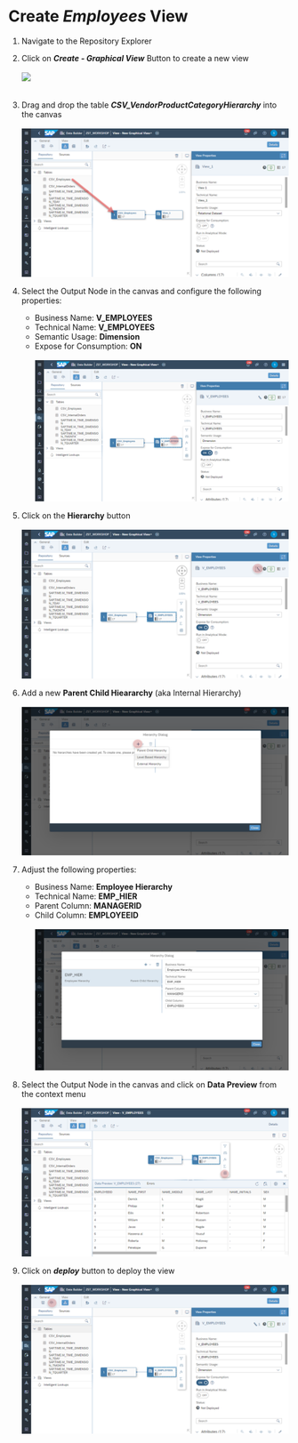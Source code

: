 # Create <i>Employees</i> View

1. Navigate to the Repository Explorer
2. Click on <b><i>Create - Graphical View</i></b> Button to create a new view
  <br><br>![](/exercises/ex2/images/create_in_repository_explorer.png)<br><br>
3. Drag and drop the table <b><i>CSV_VendorProductCategoryHierarchy</i></b> into the canvas
  <br><br>![](../images/create_employee_dimension_02.png)
4. Select the Output Node in the canvas and configure the following properties:
    - Business Name: <b>V_EMPLOYEES</b>
    - Technical Name: <b>V_EMPLOYEES</b>
    - Semantic Usage: <b>Dimension</b>
    - Expose for Consumption: <b>ON</b>
    <br><br>![](../images/create_employee_dimension_03.png)

5. Click on the <b>Hierarchy</b> button 
  <br><br>![](/exercises/ex4/images/create_employee_dimension_04.png)
6. Add a new <b>Parent Child Hieararchy</b> (aka Internal Hierarchy)
  <br><br>![](/exercises/ex4/images/create_employee_dimension_05.png)
7. Adjust the following properties:
    - Business Name: <b>Employee Hierarchy</b>
    - Technical Name: <b>EMP_HIER</b>
    - Parent Column: <b>MANAGERID</b>
    - Child Column: <b>EMPLOYEEID</b>
  <br><br>![](/exercises/ex4/images/create_employee_dimension_06.png)
8. Select the Output Node in the canvas and click on <b>Data Preview</b> from the context menu
    <br><br>![](/exercises/ex4/images/create_employee_dimension_10.png)
9. Click on <b><i>deploy</i></b> button to deploy the view
  <br><br>![](/exercises/ex4/images/create_employee_dimension_08.png)







